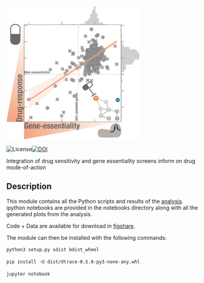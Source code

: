 <img src="./dtrace/data/drug_crispr_icon.png" width="350" height="350">

![License](https://img.shields.io/badge/License-BSD%203--Clause-blue.svg)[![DOI](https://zenodo.org/badge/DOI/10.5281/zenodo.2530755.svg)](https://doi.org/10.5281/zenodo.2530755)

Integration of drug sensitivity and gene essentiality screens inform on drug mode-of-action

Description
--
This module contains all the Python scripts and results of the [analysis](). ipython notebooks are provided in the 
notebooks directory along with all the generated plots from the analysis. 

Code + Data are available for download in [figshare](). 

The module can then be installed with the following commands: 

```
python3 setup.py sdist bdist_wheel

pip install -U dist/dtrace-0.5.0-py3-none-any.whl

jupyter notebook
```



